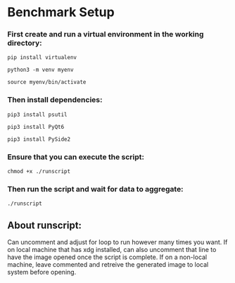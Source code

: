# Benchmark Setup

### First create and run a virtual environment in the working directory:

`pip install virtualenv`

`python3 -m venv myenv`

`source myenv/bin/activate`

### Then install dependencies:
`pip3 install psutil`

`pip3 install PyQt6`

`pip3 install PySide2`

### Ensure that you can execute the script:
`chmod +x ./runscript`

### Then run the script and wait for data to aggregate:
`./runscript`

## About runscript:

Can uncomment and adjust for loop to run however many times you want. If on local machine that has xdg installed, can also uncomment that line to have the
image opened once the script is complete. If on a non-local machine, leave commented and retreive the generated image to local system before opening.
